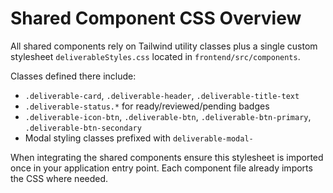 # Shared Component CSS Overview

All shared components rely on Tailwind utility classes plus a single custom stylesheet `deliverableStyles.css` located in `frontend/src/components`.

Classes defined there include:
- `.deliverable-card`, `.deliverable-header`, `.deliverable-title-text`
- `.deliverable-status.*` for ready/reviewed/pending badges
- `.deliverable-icon-btn`, `.deliverable-btn`, `.deliverable-btn-primary`, `.deliverable-btn-secondary`
- Modal styling classes prefixed with `deliverable-modal-`

When integrating the shared components ensure this stylesheet is imported once in your application entry point. Each component file already imports the CSS where needed.
